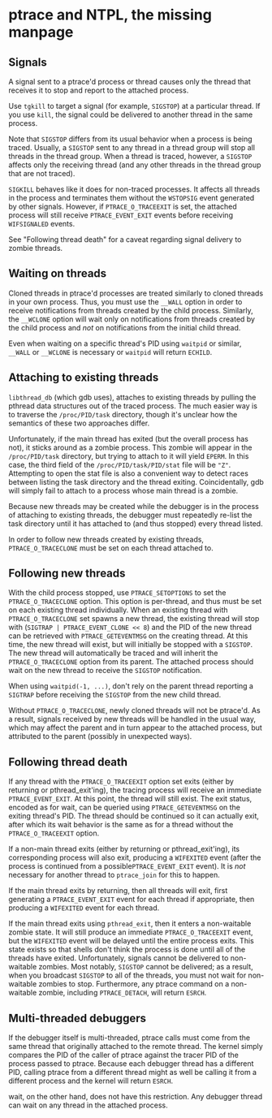 # ptrace and NTPL, the missing manpage

## Signals

A signal sent to a ptrace'd process or thread causes only the thread
that receives it to stop and report to the attached process.

Use `tgkill` to target a signal (for example, `SIGSTOP`) at a particular
thread.  If you use `kill`, the signal could be delivered to another
thread in the same process.

Note that `SIGSTOP` differs from its usual behavior when a process is
being traced.  Usually, a `SIGSTOP` sent to any thread in a thread group
will stop all threads in the thread group.  When a thread is traced,
however, a `SIGSTOP` affects only the receiving thread (and any other
threads in the thread group that are not traced).

`SIGKILL` behaves like it does for non-traced processes.  It affects all
threads in the process and terminates them without the `WSTOPSIG` event
generated by other signals.  However, if `PTRACE_O_TRACEEXIT` is set,
the attached process will still receive `PTRACE_EVENT_EXIT` events
before receiving `WIFSIGNALED` events.

See "Following thread death" for a caveat regarding signal delivery to
zombie threads.

## Waiting on threads

Cloned threads in ptrace'd processes are treated similarly to cloned
threads in your own process.  Thus, you must use the `__WALL` option in
order to receive notifications from threads created by the child
process.  Similarly, the `__WCLONE` option will wait only on
notifications from threads created by the child process and *not* on
notifications from the initial child thread.

Even when waiting on a specific thread's PID using `waitpid` or similar,
`__WALL` or `__WCLONE` is necessary or `waitpid` will return `ECHILD`.

## Attaching to existing threads

`libthread_db` (which gdb uses), attaches to existing threads by pulling
the pthread data structures out of the traced process.  The much
easier way is to traverse the `/proc/PID/task` directory, though it's
unclear how the semantics of these two approaches differ.

Unfortunately, if the main thread has exited (but the overall process
has not), it sticks around as a zombie process.  This zombie will
appear in the `/proc/PID/task` directory, but trying to attach to it
will yield `EPERM`.  In this case, the third field of the
`/proc/PID/task/PID/stat` file will be `"Z"`.  Attempting to open the stat
file is also a convenient way to detect races between listing the task
directory and the thread exiting.  Coincidentally, gdb will simply
fail to attach to a process whose main thread is a zombie.

Because new threads may be created while the debugger is in the
process of attaching to existing threads, the debugger must repeatedly
re-list the task directory until it has attached to (and thus stopped)
every thread listed.

In order to follow new threads created by existing threads,
`PTRACE_O_TRACECLONE` must be set on each thread attached to.

## Following new threads

With the child process stopped, use `PTRACE_SETOPTIONS` to set the
`PTRACE_O_TRACECLONE` option.  This option is per-thread, and thus must
be set on each existing thread individually.  When an existing thread
with `PTRACE_O_TRACECLONE` set spawns a new thread, the existing thread
will stop with (`SIGTRAP | PTRACE_EVENT_CLONE << 8`) and the PID of the
new thread can be retrieved with `PTRACE_GETEVENTMSG` on the creating
thread.  At this time, the new thread will exist, but will initially
be stopped with a `SIGSTOP`.  The new thread will automatically be
traced and will inherit the `PTRACE_O_TRACECLONE` option from its
parent.  The attached process should wait on the new thread to receive
the `SIGSTOP` notification.

When using `waitpid(-1, ...)`, don't rely on the parent thread reporting
a `SIGTRAP` before receiving the `SIGSTOP` from the new child thread.

Without `PTRACE_O_TRACECLONE`, newly cloned threads will not be
ptrace'd.  As a result, signals received by new threads will be
handled in the usual way, which may affect the parent and in turn
appear to the attached process, but attributed to the parent (possibly
in unexpected ways).

## Following thread death

If any thread with the `PTRACE_O_TRACEEXIT` option set exits (either by
returning or pthread_exit'ing), the tracing process will receive an
immediate `PTRACE_EVENT_EXIT`.  At this point, the thread will still
exist.  The exit status, encoded as for wait, can be queried using
`PTRACE_GETEVENTMSG` on the exiting thread's PID.  The thread should be
continued so it can actually exit, after which its wait behavior is
the same as for a thread without the `PTRACE_O_TRACEEXIT` option.

If a non-main thread exits (either by returning or pthread_exit'ing),
its corresponding process will also exit, producing a `WIFEXITED` event
(after the process is continued from a possible`PTRACE_EVENT_EXIT` 
event).  It is *not* necessary for another thread to `ptrace_join` for
this to happen.

If the main thread exits by returning, then all threads will exit,
first generating a `PTRACE_EVENT_EXIT` event for each thread if
appropriate, then producing a `WIFEXITED` event for each thread.

If the main thread exits using `pthread_exit`, then it enters a
non-waitable zombie state.  It will still produce an immediate
`PTRACE_O_TRACEEXIT` event, but the `WIFEXITED` event will be delayed
until the entire process exits.  This state exists so that shells
don't think the process is done until all of the threads have exited.
Unfortunately, signals cannot be delivered to non-waitable zombies.
Most notably, `SIGSTOP` cannot be delivered; as a result, when you
broadcast `SIGSTOP` to all of the threads, you must not wait for
non-waitable zombies to stop.  Furthermore, any ptrace command on a
non-waitable zombie, including `PTRACE_DETACH`, will return `ESRCH`.

## Multi-threaded debuggers

If the debugger itself is multi-threaded, ptrace calls must come from
the same thread that originally attached to the remote thread.  The
kernel simply compares the PID of the caller of ptrace against the
tracer PID of the process passed to ptrace.  Because each debugger
thread has a different PID, calling ptrace from a different thread
might as well be calling it from a different process and the kernel
will return `ESRCH`.

wait, on the other hand, does not have this restriction.  Any debugger
thread can wait on any thread in the attached process.

